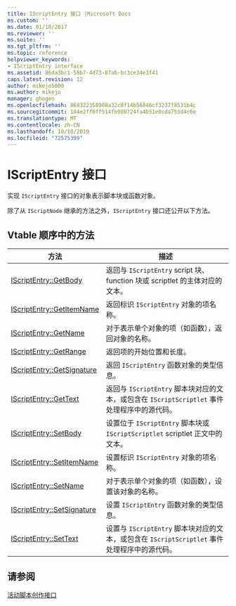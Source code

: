 ```yaml
---
title: IScriptEntry 接口 |Microsoft Docs
ms.custom: ''
ms.date: 01/18/2017
ms.reviewer: ''
ms.suite: ''
ms.tgt_pltfrm: ''
ms.topic: reference
helpviewer_keywords:
- IScriptEntry interface
ms.assetid: 86da3bc1-58b7-4d73-87ab-bc3ce34e3f41
caps.latest.revision: 12
author: mikejo5000
ms.author: mikejo
manager: ghogen
ms.openlocfilehash: 868322358908a32c8f14b56846cf3237f8531b4c
ms.sourcegitcommit: 184e2ff0ff514fb980724fa4b51e0cda753d4c6e
ms.translationtype: MT
ms.contentlocale: zh-CN
ms.lasthandoff: 10/18/2019
ms.locfileid: "72575399"
---
```

# <a name="iscriptentry-interface"></a>IScriptEntry 接口
实现 `IScriptEntry` 接口的对象表示脚本块或函数对象。  
  
 除了从 `IScriptNode` 继承的方法之外，`IScriptEntry` 接口还公开以下方法。  
  
## <a name="methods-in-vtable-order"></a>Vtable 顺序中的方法  
  
|方法|描述|  
|------------|-----------------|  
|[IScriptEntry::GetBody](../../winscript/reference/iscriptentry-getbody.md)|返回与 `IScriptEntry` script 块、function 块或 scriptlet 的主体对应的文本。|  
|[IScriptEntry::GetItemName](../../winscript/reference/iscriptentry-getitemname.md)|返回标识 `IScriptEntry` 对象的项名称。|  
|[IScriptEntry::GetName](../../winscript/reference/iscriptentry-getname.md)|对于表示单个对象的项（如函数），返回对象的名称。|  
|[IScriptEntry::GetRange](../../winscript/reference/iscriptentry-getrange.md)|返回项的开始位置和长度。|  
|[IScriptEntry::GetSignature](../../winscript/reference/iscriptentry-getsignature.md)|返回 `IScriptEntry` 函数对象的类型信息。|  
|[IScriptEntry::GetText](../../winscript/reference/iscriptentry-gettext.md)|返回与 `IScriptEntry` 脚本块对应的文本，或包含在 `IScriptScriptlet` 事件处理程序中的源代码。|  
|[IScriptEntry::SetBody](../../winscript/reference/iscriptentry-setbody.md)|设置位于 `IScriptEntry` 脚本块或 `IScriptScriptlet` scriptlet 正文中的文本。|  
|[IScriptEntry::SetItemName](../../winscript/reference/iscriptentry-setitemname.md)|设置标识 `IScriptEntry` 对象的项名称。|  
|[IScriptEntry::SetName](../../winscript/reference/iscriptentry-setname.md)|对于表示单个对象的项（如函数），设置该对象的名称。|  
|[IScriptEntry::SetSignature](../../winscript/reference/iscriptentry-setsignature.md)|设置 `IScriptEntry` 函数对象的类型信息。|  
|[IScriptEntry::SetText](../../winscript/reference/iscriptentry-settext.md)|设置与 `IScriptEntry` 脚本块对应的文本，或包含在 `IScriptScriptlet` 事件处理程序中的源代码。|  
  
## <a name="see-also"></a>请参阅  
 [活动脚本创作接口](../../winscript/reference/active-script-authoring-interfaces.md)